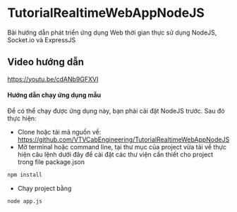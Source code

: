 # TutorialRealtimeWebAppNodeJS
Bài hướng dẫn phát triển ứng dụng Web thời gian thực sử dụng NodeJS, Socket.io và ExpressJS

## Video hướng dẫn

https://youtu.be/cdANb9GFXVI

#### Hướng dẫn chạy ứng dụng mẫu

Để có thể chạy được ứng dụng này, bạn phải cài đặt NodeJS trước. Sau đó thực hiện:

- Clone hoặc tải mã nguồn về: https://github.com/VTVCabEngineering/TutorialRealtimeWebAppNodeJS
- Mở terminal hoặc command line, tại thư mục của project vừa tải về thực hiện câu lệnh dưới đây để cài đặt các thư viện cần thiết cho project trong file package.json
```bash
npm install 
```
- Chạy project bằng
```bash
node app.js
```

